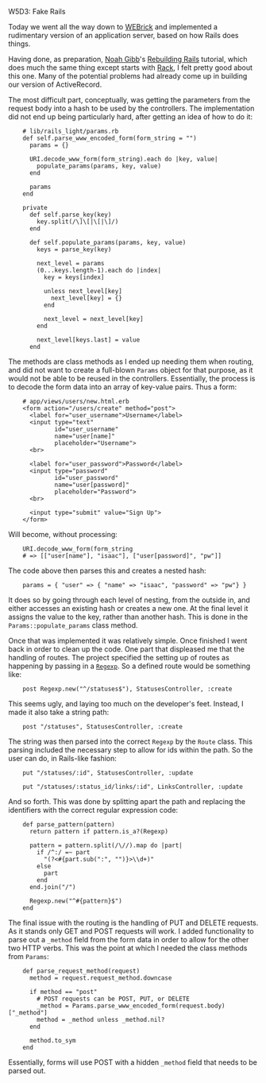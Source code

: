 W5D3: Fake Rails

Today we went all the way down to [WEBrick](http://www.ruby-doc.org/stdlib-2.0/libdoc/webrick/rdoc/WEBrick.html) and implemented a rudimentary version of an application server, based on how Rails does things.

Having done, as preparation, [Noah Gibb](http://codefol.io/)'s [Rebuilding Rails](http://rebuilding-rails.com/) tutorial, which does much the same thing except starts with [Rack](http://rack.github.io/), I felt pretty good about this one. Many of the potential problems had already come up in building our version of ActiveRecord.

The most difficult part, conceptually, was getting the parameters from the request body into a hash to be used by the controllers. The implementation did not end up being particularly hard, after getting an idea of how to do it:

        # lib/rails_light/params.rb
        def self.parse_www_encoded_form(form_string = "")
          params = {}

          URI.decode_www_form(form_string).each do |key, value|
            populate_params(params, key, value)
          end

          params
        end

        private
          def self.parse_key(key)
            key.split(/\]\[|\[|\]/)
          end

          def self.populate_params(params, key, value)
            keys = parse_key(key)

            next_level = params
            (0...keys.length-1).each do |index|
              key = keys[index]

              unless next_level[key]
                next_level[key] = {}
              end

              next_level = next_level[key]
            end

            next_level[keys.last] = value
          end

The methods are class methods as I ended up needing them when routing, and did not want to create a full-blown `Params` object for that purpose, as it would not be able to be reused in the controllers. Essentially, the process is to decode the form data into an array of key-value pairs. Thus a form:

        # app/views/users/new.html.erb
        <form action="/users/create" method="post">
          <label for="user_username">Username</label>
          <input type="text"
                 id="user_username"
                 name="user[name]"
                 placeholder="Username">
          <br>

          <label for="user_password">Password</label>
          <input type="password"
                 id="user_password"
                 name="user[password]"
                 placeholder="Password">
          <br>

          <input type="submit" value="Sign Up">
        </form>

Will become, without processing:

        URI.decode_www_form(form_string
        # => [["user[name"], "isaac"], ["user[password]", "pw"]]

The code above then parses this and creates a nested hash:

        params = { "user" => { "name" => "isaac", "password" => "pw"} }

It does so by going through each level of nesting, from the outside in, and either accesses an existing hash or creates a new one. At the final level it assigns the value to the key, rather than another hash. This is done in the `Params::populate_params` class method.

Once that was implemented it was relatively simple. Once finished I went back in order to clean up the code. One part that displeased me that the handling of routes. The project specified the setting up of routes as happening by passing in a [`Regexp`](http://www.ruby-doc.org/core-1.9.3/Regexp.html). So a defined route would be something like:

        post Regexp.new("^/statuses$"), StatusesController, :create

This seems ugly, and laying too much on the developer's feet. Instead, I made it also take a string path:

        post "/statuses", StatusesController, :create

The string was then parsed into the correct `Regexp` by the `Route` class. This parsing included the necessary step to allow for ids within the path. So the user can do, in Rails-like fashion:

        put "/statuses/:id", StatusesController, :update

        put "/statuses/:status_id/links/:id", LinksController, :update

And so forth. This was done by splitting apart the path and replacing the identifiers with the correct regular expression code:

        def parse_pattern(pattern)
          return pattern if pattern.is_a?(Regexp)

          pattern = pattern.split(/\//).map do |part|
            if /^:/ =~ part
              "(?<#{part.sub(":", "")}>\\d+)"
            else
              part
            end
          end.join("/")

          Regexp.new("^#{pattern}$")
        end

The final issue with the routing is the handling of PUT and DELETE requests. As it stands only GET and POST requests will work. I added functionality to parse out a `_method` field from the form data in order to allow for the other two HTTP verbs. This was the point at which I needed the class methods from `Params`:

        def parse_request_method(request)
          method = request.request_method.downcase

          if method == "post"
            # POST requests can be POST, PUT, or DELETE
            _method = Params.parse_www_encoded_form(request.body)["_method"]
            method = _method unless _method.nil?
          end

          method.to_sym
        end

Essentially, forms will use POST with a hidden `_method` field that needs to be parsed out.
